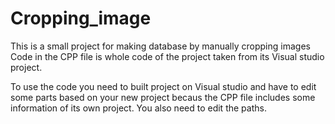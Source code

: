 # Cropping_image
This is a small project for making database by manually cropping images
Code in the CPP file is whole code of the project taken from its Visual studio project.

To use the code you need to built project on Visual studio and have to edit some parts based on your new project becaus the CPP file includes some information of its own project.
You also need to edit the paths. 
